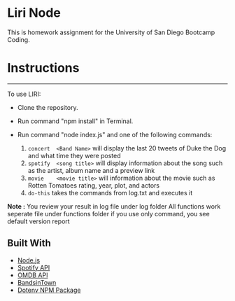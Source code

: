 # Liri Node

This is homework assignment for the University of San Diego Bootcamp Coding.

# Instructions
<hr>

To use LIRI:
* Clone the repository.
* Run command "npm install" in Terminal.
* Run command "node index.js" and one of the following commands:

    1. `concert  <Band Name>`   will display the last 20 tweets of Duke the Dog and what time they were posted 
    2. `spotify  <song title>`  will display information about the song such as the artist, album name and a preview link
    3. `movie    <movie title>` will information about the movie such as Rotten Tomatoes rating, year, plot, and actors
    4. `do-this` takes the commands from log.txt and executes it 

<b>Note :</b>  You review your result in log file under log folder 
        All functions work seperate file under functions folder 
        if you use only command, you see default version report

## Built With
* [Node.js](https://nodejs.org/en/)
* [Spotify API](https://developer.spotify.com/documentation/web-api/) 
* [OMDB API](http://www.omdbapi.com)
* [BandsinTown](https://manager.bandsintown.com/)
* [Dotenv NPM Package](https://www.npmjs.com/package/dotenv)


